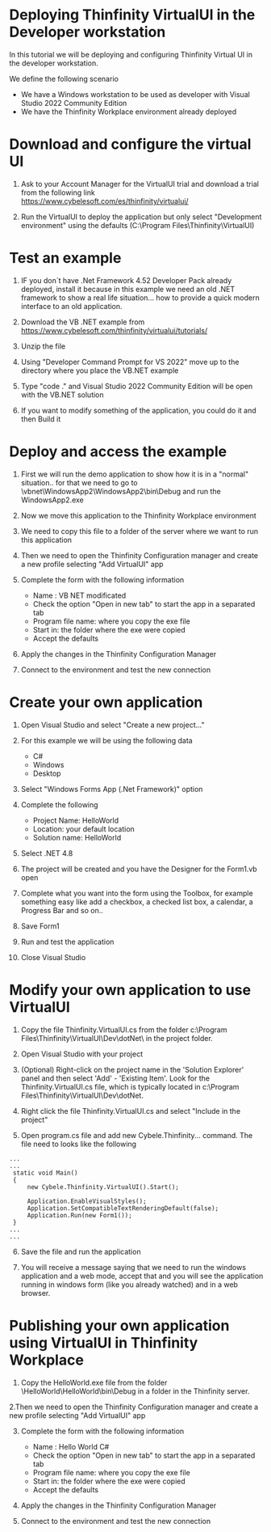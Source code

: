 # Deploying Thinfinity VirtualUI in the Developer workstation

In this tutorial we will be deploying and configuring Thinfinity Virtual UI in the developer workstation. 

We define the following scenario
- We have a Windows workstation to be used as developer with Visual Studio 2022 Community Edition 
- We have the Thinfinity Workplace environment already deployed 

Download and configure the virtual UI
=

1. Ask to your Account Manager for the VirtualUI trial and download a trial from the following link https://www.cybelesoft.com/es/thinfinity/virtualui/

2. Run the VirtualUI to deploy the application but only select "Development environment" using the defaults (C:\Program Files\Thinfinity\VirtualUI)


Test an example
=

1. IF you don´t have .Net Framework 4.52 Developer Pack already deployed, install it because in this example we need an old .NET framework to show a real life situation... how to provide a quick modern interface to an old application.

2. Download the VB .NET example from https://www.cybelesoft.com/thinfinity/virtualui/tutorials/

3. Unzip the file

4. Using "Developer Command Prompt for VS 2022" move up to the directory where you place the VB.NET example

5. Type "code ." and Visual Studio 2022 Community Edition will be open with the VB.NET solution

6. If you want to modify something of the application, you could do it and then Build it


Deploy and access the example  
= 

1. First we will run the demo application to show how it is in a "normal" situation.. for that we need to go to <your folder>\vbnet\WindowsApp2\WindowsApp2\bin\Debug and run the WindowsApp2.exe

2. Now we move this application to the Thinfinity Workplace environment

3. We need to copy this file to a folder of the server where we want to run this application

4. Then we need to open the Thinfinity Configuration manager and create a new profile selecting "Add VirtualUI" app

5. Complete the form with the following information
    - Name : VB NET modificated
    - Check the option "Open in new tab" to start the app in a separated tab
    - Program file name: where you copy the exe file
    - Start in: the folder where the exe were copied
    - Accept the defaults
  
6. Apply the changes in the Thinfinity Configuration Manager

7. Connect to the environment and test the new connection

Create your own application
=

1. Open Visual Studio and select "Create a new project..."

2. For this example we will be using the following data
    - C#
    - Windows
    - Desktop
  
3. Select "Windows Forms App (.Net Framework)" option

4.  Complete the following
    - Project Name: HelloWorld
    - Location: your default location
    - Solution name: HelloWorld

5. Select .NET 4.8 

6. The project will be created and you have the Designer for the Form1.vb open

7. Complete what you want into the form using the Toolbox, for example something easy like add a checkbox, a checked list box, a calendar, a Progress Bar and so on..

8. Save Form1

9. Run and test the application

10. Close Visual Studio

Modify your own application to use VirtualUI
=

1. Copy the file Thinfinity.VirtualUI.cs from the folder c:\Program Files\Thinfinity\VirtualUI\Dev\dotNet\ in the project folder.

2. Open Visual Studio with your project

3. (Optional) Right-click on the project name in the 'Solution Explorer' panel and then select 'Add' - 'Existing Item'. Look for the Thinfinity.VirtualUI.cs file, which is typically located in c:\Program Files\Thinfinity\VirtualUI\Dev\dotNet\.

4. Right click the file Thinfinity.VirtualUI.cs and select "Include in the project"

5. Open program.cs file and add new Cybele.Thinfinity... command. The file need to looks like the following
```
...
...
 static void Main()
 {
     new Cybele.Thinfinity.VirtualUI().Start();

     Application.EnableVisualStyles();
     Application.SetCompatibleTextRenderingDefault(false);
     Application.Run(new Form1());
 }
...
...

```

6. Save the file and run the application

7. You will receive a message saying that we need to run the windows application and a web mode, accept that and you will see the application running in windows form (like you already watched) and in a web browser.

Publishing your own application using VirtualUI in Thinfinity Workplace
=

1. Copy the HelloWorld.exe file from the folder <your folder>\HelloWorld\HelloWorld\bin\Debug in a folder in the Thinfinity server.

2.Then we need to open the Thinfinity Configuration manager and create a new profile selecting "Add VirtualUI" app

3. Complete the form with the following information
    - Name : Hello World C# 
    - Check the option "Open in new tab" to start the app in a separated tab
    - Program file name: where you copy the exe file
    - Start in: the folder where the exe were copied
    - Accept the defaults
  
6. Apply the changes in the Thinfinity Configuration Manager

7. Connect to the environment and test the new connection
